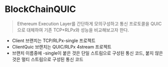 # BlockChainQUIC
> Ethereum Execution Layer를 간단하게 모의구성하고 통신 프로토콜을 QUIC으로 대체하여 기존 TCP+RLPx와 성능을 비교해보고자 한다.  
- Client 브랜치는 TCP/RLPx-single 프로젝트  
- ClientQuic 브랜치는 QUIC/RLPx 4stream 프로젝트 
- 브랜치 이름중에 -single이 붙은 것은 단일 스트림으로 구성된 통신 코드, 붙지 않은것은 멀티 스트림으로 구성된 통신 코드
